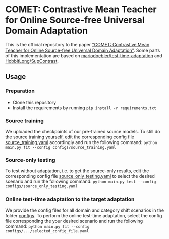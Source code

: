 # COMET: Contrastive Mean Teacher for Online Source-free Universal Domain Adaptation

This is the official repository to the paper ["COMET: Contrastive Mean Teacher for Online Source-free Universal Domain Adaptation"](https://arxiv.org/abs/2401.17728). Some parts of this implementation are based on [mariodoebler/test-time-adaptation](https://github.com/mariodoebler/test-time-adaptation) and [HobbitLong/SupContrast](https://github.com/HobbitLong/SupContrast).

## Usage
### Preparation
- Clone this repository
- Install the requirements by running `pip install -r requirements.txt`

### Source training
We uploaded the checkpoints of our pre-trained source models. To still do the source training yourself, edit the corresponding config file [source_training.yaml](configs/source_training.yaml) accordingly and run the following command: `python main.py fit --config configs/source_training.yaml`

### Source-only testing
To test without adaptation, i.e. to get the source-only results, edit the corresponding config file [source_only_testing.yaml](configs/source_only_testing.yaml) to select the desired scenario and run the following command: `python main.py test --config configs/source_only_testing.yaml`

### Online test-time adaptation to the target adaptation
We provide the config files for all domain and category shift scenarios in the folder [configs](configs). To perform the online test-time adaptation, select the config file corresponding the your desired scenario and run the following command: `python main.py fit --config configs/.../selected_config_file.yaml`
